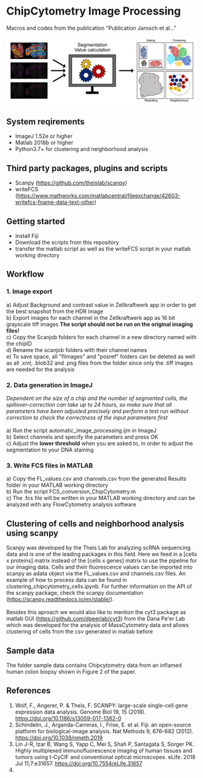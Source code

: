# ChipCytometry Image Processing
Macros and codes from the publication "Publication Jarosch et al..."

![Image of Pipeline](https://github.com/SebastianJarosch/ChipCytometry-Image-Processing/blob/master/img/image.tiff)

## System reqirements
* ImageJ 1.52e or higher <br>
* Matlab 2018b or higher <br>
* Python3.7+ for clustering and neighborhood analysis

## Third party packages, plugins and scripts
* Scanpy (https://github.com/theislab/scanpy) <br>
* writeFCS (https://www.mathworks.com/matlabcentral/fileexchange/42603-writefcs-fname-data-text-other)

## Getting started
* Install Fiji
* Download the scripts from this repository
* transfer the matlab script as well as the writeFCS script in your matlab working directory

## Workflow
### 1. Image export
a) Adjust Background and contrast value in Zellkraftwerk app in order to get the best snapshot from the HDR image <br>
b) Export images for each channel in the Zellkraftwerk app as 16 bit grayscale tiff images <b> The script should not be run on the original imaging files! </b><br>
c) Copy the Scanjob folders for each channel in a new directory named with the chipID <br>
d) Rename the scanjob folders with their channel names <br>
e) To save space, all "flimages" and "posref" folders can be deleted as well as all .xml, .blob32 and .png files from the folder since only the .tiff images are needed for the analysis <br>

### 2. Data generation in ImageJ
*Dependent on the size of a chip and the number of segmented cells, the spillover-correction can take up to 24 hours, so make sure that all parameters have been adjusted precisely and perform a test run without correction to check the correctness of the input parameters first* <br><br>
a) Run the script automatic_image_processing.ijm in ImageJ <br>
b) Select channels and specify the parameters and press OK <br>
c) Adjust the **lower threshold** when you are asked to, in order to adjust the segmentation to your DNA staining<br>

### 3. Write FCS files in MATLAB
a) Copy the FL_values.csv and channels.csv from the generated Results folder in your MATLAB working directory <br>
b) Run the script FCS_conversion_ChipCytometry.m <br>
c) The .fcs file will be written in your MATLAB working directory and can be analyzed with any FlowCytometry analysis software

## Clustering of cells and neighborhood analysis using scanpy
Scanpy was developed by the Theis Lab for analyzing scRNA sequencing data and is one of the leading packages in this field. Here we feed in a [cells x proteins] matrix instead of the [cells x genes] matrix to use the pipeline for our imaging data. Cells and their fluorescence values can be imported into scanpy as adata object via the FL_values.csv and channels.csv files. An example of how to process data can be found in clustering_chipcytometry_cells.ipynb. For further information on the API of the scanpy package, check the scanpy documentation (https://scanpy.readthedocs.io/en/stable/). <br><br>
Besides this aproach we would also like to mention the cyt3 package as matlab GUI (https://github.com/dpeerlab/cyt3) from the Dana Pe'er Lab which was developed for the analysis of MassCytometry data and allows clustering of cells from the csv generated in matlab before

## Sample data
The folder sample data contains Chipcytometry data from an inflamed human colon biopsy shown in Figure 2 of the paper.

## References
1. Wolf, F., Angerer, P. & Theis, F. SCANPY: large-scale single-cell gene expression data analysis. Genome Biol 19, 15 (2018). https://doi.org/10.1186/s13059-017-1382-0
2. Schindelin, J., Arganda-Carreras, I., Frise, E. et al. Fiji: an open-source platform for biological-image analysis. Nat Methods 9, 676–682 (2012). https://doi.org/10.1038/nmeth.2019
3. Lin J-R, Izar B, Wang S, Yapp C, Mei S, Shah P, Santagata S, Sorger PK. Highly multiplexed immunofluorescence imaging of human tissues and tumors using t-CyCIF and conventional optical microscopes. eLife. 2018 Jul 11;7:e31657. https://doi.org/10.7554/eLife.31657 
4.
